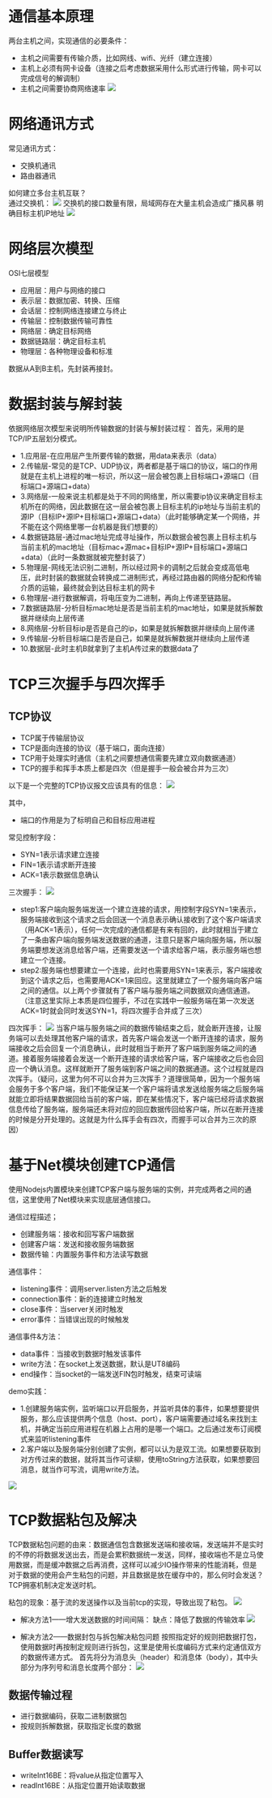 # 通信基本原理
两台主机之间，实现通信的必要条件：
- 主机之间需要有传输介质，比如网线、wifi、光纤（建立连接）
- 主机上必须有网卡设备（连接之后考虑数据采用什么形式进行传输，网卡可以完成信号的解调制）
- 主机之间需要协商网络速率
![](./img/communication.png)

# 网络通讯方式
常见通讯方式：
- 交换机通讯
- 路由器通讯

如何建立多台主机互联？  
通过交换机：
![](./img/switchboard.png)
交换机的接口数量有限，局域网存在大量主机会造成广播风暴
明确目标主机IP地址
![](./img/switchboard2.png)

# 网络层次模型
OSI七层模型
- 应用层：用户与网络的接口
- 表示层：数据加密、转换、压缩
- 会话层：控制网络连接建立与终止
- 传输层：控制数据传输可靠性
- 网络层：确定目标网络
- 数据链路层：确定目标主机
- 物理层：各种物理设备和标准

数据从A到B主机，先封装再接封。

# 数据封装与解封装
依据网络层次模型来说明所传输数据的封装与解封装过程：
首先，采用的是TCP/IP五层划分模式。
- 1.应用层-在应用层产生所要传输的数据，用data来表示（data）
- 2.传输层-常见的是TCP、UDP协议，两者都是基于端口的协议，端口的作用就是在主机上进程的唯一标识，所以这一层会被包裹上目标端口+源端口（目标端口+源端口+data）
- 3.网络层-一般来说主机都是处于不同的网络里，所以需要ip协议来确定目标主机所在的网络，因此数据在这一层会被包裹上目标主机的ip地址与当前主机的源IP（目标IP+源IP+目标端口+源端口+data）（此时能够确定某一个网络，并不能在这个网络里哪一台机器是我们想要的）
- 4.数据链路层-通过mac地址完成寻址操作，所以数据会被包裹上目标主机与当前主机的mac地址（目标mac+源mac+目标IP+源IP+目标端口+源端口+data）（此时一条数据就被完整封装了）
- 5.物理层-网线无法识别二进制，所以经过网卡的调制之后就会变成高低电压，此时封装的数据就会转换成二进制形式，再经过路由器的网络分配和传输介质的运输，最终就会到达目标主机的网卡
- 6.物理层-进行数据解调，将电压变为二进制，再向上传递至链路层。
- 7.数据链路层-分析目标mac地址是否是当前主机的mac地址，如果是就拆解数据并继续向上层传递
- 8.网络层-分析目标ip是否是自己的ip，如果是就拆解数据并继续向上层传递
- 9.传输层-分析目标端口是否是自己，如果是就拆解数据并继续向上层传递
- 10.数据层-此时主机B就拿到了主机A传过来的数据data了

# TCP三次握手与四次挥手
## TCP协议
- TCP属于传输层协议
- TCP是面向连接的协议（基于端口，面向连接）
- TCP用于处理实时通信（主机之间要想通信需要先建立双向数据通道）
- TCP的握手和挥手本质上都是四次（但是握手一般会被合并为三次）

以下是一个完整的TCP协议报文应该具有的信息：
![](./img/tcp_message.png)

其中，
- 端口的作用是为了标明自己和目标应用进程

常见控制字段：
- SYN=1表示请求建立连接
- FIN=1表示请求断开连接
- ACK=1表示数据信息确认

三次握手：
![](./img/three_handshake.png)
- step1:客户端向服务端发送一个建立连接的请求，用控制字段SYN=1来表示，服务端接收到这个请求之后会回送一个消息表示确认接收到了这个客户端请求（用ACK=1表示），任何一次完成的通信都是有来有回的，此时就相当于建立了一条由客户端向服务端发送数据的通道，注意只是客户端向服务端，所以服务端要想发送消息给客户端，还需要发送一个请求给客户端，表示服务端也想建立一个连接。
- step2:服务端也想要建立一个连接，此时也需要用SYN=1来表示，客户端接收到这个请求之后，也需要用ACK=1来回应。这里就建立了一个服务端向客户端之间的通信。以上两个步骤就有了客户端与服务端之间数据双向通信通道。（注意这里实际上本质是四位握手，不过在实践中一般服务端在第一次发送ACK=1时就会同时发送SYN=1，将四次握手合并成了三次）

四次挥手：
![](./img/four_wave.png)
当客户端与服务端之间的数据传输结束之后，就会断开连接，让服务端可以去处理其他客户端的请求，首先客户端会发送一个断开连接的请求，服务端接收之后会回复一个消息确认，此时就相当于断开了客户端到服务端之间的通道。接着服务端接着会发送一个断开连接的请求给客户端，客户端接收之后也会回应一个确认消息。这样就断开了服务端到客户端之间的数据通道。这个过程就是四次挥手。（疑问，这里为何不可以合并为三次挥手？道理很简单，因为一个服务端会服务于多个客户端，我们不能保证某一个客户端将请求发送给服务端之后服务端就能立即将结果数据回给当前的客户端，即在某些情况下，客户端已经将请求数据信息传给了服务端，服务端还未将对应的回应数据传回给客户端，所以在断开连接的时候是分开处理的。这就是为什么挥手会有四次，而握手可以合并为三次的原因）

# 基于Net模块创建TCP通信
使用Nodejs内置模块来创建TCP客户端与服务端的实例，并完成两者之间的通信，这里使用了Net模块来实现底层通信接口。

通信过程描述；
- 创建服务端：接收和回写客户端数据
- 创建客户端：发送和接收服务端数据
- 数据传输：内置服务事件和方法读写数据

通信事件：
- listening事件：调用server.listen方法之后触发
- connection事件：新的连接建立时触发
- close事件：当server关闭时触发
- error事件：当错误出现的时候触发

通信事件&方法：
- data事件：当接收到数据时触发该事件
- write方法：在socket上发送数据，默认是UT8编码
- end操作：当socket的一端发送FIN包时触发，结束可读端

demo实践：
- 1.创建服务端实例，监听端口以开启服务，并监听具体的事件，如果想要提供服务，那么应该提供两个信息（host、port），客户端需要通过域名来找到主机，并确定当前应用进程在机器上占用的是哪一个端口。之后通过发布订阅模式来监听listening事件
- 2.客户端以及服务端分别创建了实例，都可以认为是双工流。如果想要获取到对方传过来的数据，就将其当作可读柳，使用toString方法获取，如果想要回消息，就当作可写流，调用write方法。

![](./img/tcp_demo_1.png)

# TCP数据粘包及解决
TCP数据粘包问题的由来：数据通信包含数据发送端和接收端，发送端并不是实时的不停的将数据发送出去，而是会累积数据统一发送，同样，接收端也不是立马使用数据，而是缓冲数据之后再消费，这样可以减少IO操作带来的性能消耗，但是对于数据的使用会产生粘包的问题，并且数据是放在缓存中的，那么何时会发送？TCP拥塞机制决定发送时机。

粘包的现象：基于流的发送操作以及当前tcp的实现，导致出现了粘包。
![](./img/sticking_phenomenon.png)

- 解决方法1——增大发送数据的时间间隔：
缺点：降低了数据的传输效率
![](./img/sticking_phenomenon_resolve1.png)

- 解决方法2——数据封包与拆包解决粘包问题
按照指定好的规则把数据打包，使用数据时再按制定规则进行拆包，这里是使用长度编码方式来约定通信双方的数据传递方式。
首先将分为消息头（header）和消息体（body），其中头部分为序列号和消息长度两个部分：
![](./img/http_data_format.png)

## 数据传输过程
- 进行数据编码，获取二进制数据包
- 按规则拆解数据，获取指定长度的数据

## Buffer数据读写
- writeInt16BE：将value从指定位置写入
- readInt16BE：从指定位置开始读取数据


